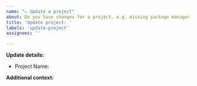 ```yaml
---
name: "✏️ Update a project"
about: Do you have changes for a project, e.g. missing package manager, wrong license or category?
title: 'Update project: '
labels: 'update-project'
assignees: ''

---
```


**Update details:**

<!--- 
Please state the project name that this update is referring to and list all information or metadata that needs to be changed, added or removed. This might include the license, package managers, github url, description, and any other available property.
-->

- Project Name:

<!--- State all information that needs to be updated. -->

**Additional context:**

<!-- Add any other context or additional information about why this change is important. -->
